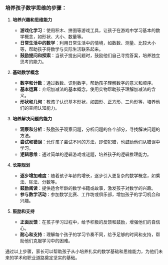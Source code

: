 ### 培养孩子数学思维的步骤：

1. **培养兴趣和思维能力**
   - **游戏化学习**：使用积木、拼图等游戏工具，让孩子在游戏中学习基本的数学概念，如形状、大小、数量等。
   - **日常生活中的数学**：利用日常生活中的情境，如数数、测量、比较大小等，帮助孩子将数学与实际生活联系起来。
   - **鼓励提问和探索**：当孩子提出问题时，鼓励他们自己寻找答案，培养独立思考的能力。

2. **基础数学概念**
   - **数字和计数**：通过数数、识别数字，帮助孩子理解数字的意义和顺序。
   - **基本运算**：介绍加减法的基本概念，使用实物帮助孩子理解加减法的含义。
   - **形状和几何**：教孩子认识基本形状，如圆形、正方形、三角形等，培养他们的空间认知能力。

3. **培养解决问题的能力**
   - **观察和分析**：鼓励孩子观察问题，分析问题的各个部分，寻找解决问题的方法。
   - **尝试和错误**：允许孩子尝试不同的方法，即使犯错，也鼓励他们从错误中学习。
   - **逻辑思维**：通过简单的逻辑游戏或谜题，培养孩子的逻辑推理能力。

4. **长期规划**
   - **逐步增加难度**：随着孩子年龄的增长，逐步引入更复杂的数学概念，如乘法、除法、分数等。
   - **鼓励阅读**：提供适合年龄的数学书籍或故事，激发孩子对数学的兴趣。
   - **参与数学活动**：参加数学比赛、工作坊或俱乐部，增加孩子的学习机会和兴趣。

5. **鼓励和支持**
   - **正面反馈**：在孩子学习过程中，给予积极的反馈和鼓励，增强他们的自信心。
   - **耐心和支持**：理解每个孩子的学习节奏不同，给予足够的时间和支持，帮助他们克服学习中的困难。

通过以上步骤，家长可以帮助孩子从小培养扎实的数学基础和思维能力，为他们未来的学术和职业道路奠定坚实的基础。